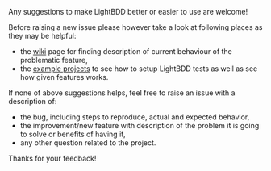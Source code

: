 Any suggestions to make LightBDD better or easier to use are welcome!

Before raising a new issue please however take a look at following places as they may be helpful:
* the [wiki](https://github.com/LightBDD/LightBDD/wiki) page for finding description of current behaviour of the problematic feature,
* the [example projects](/examples) to see how to setup LightBDD tests as well as see how given features works.

If none of above suggestions helps, feel free to raise an issue with a description of:
* the bug, including steps to reproduce, actual and expected behavior,
* the improvement/new feature with description of the problem it is going to solve or benefits of having it,
* any other question related to the project.

Thanks for your feedback!
